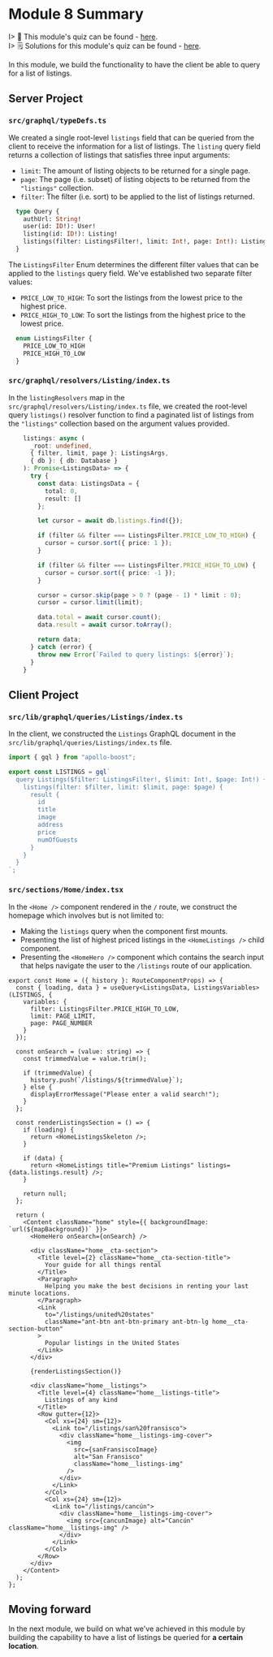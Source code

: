 # Module 8 Summary

I> 📝 This module's quiz can be found - [here](./protected/multiple-choice-questions.pdf).<br/>
I> 🗒️ Solutions for this module's quiz can be found - [here](./protected/multiple-choice-answers.pdf).

In this module, we build the functionality to have the client be able to query for a list of listings.

## Server Project

### `src/graphql/typeDefs.ts`

We created a single root-level `listings` field that can be queried from the client to receive the information for a list of listings. The `listing` query field returns a collection of listings that satisfies three input arguments:

-   `limit`: The amount of listing objects to be returned for a single page.
-   `page`: The page (i.e. subset) of listing objects to be returned from the `"listings"` collection.
-   `filter`: The filter (i.e. sort) to be applied to the list of listings returned.

```graphql
  type Query {
    authUrl: String!
    user(id: ID!): User!
    listing(id: ID!): Listing!
    listings(filter: ListingsFilter!, limit: Int!, page: Int!): Listings!
  }
```

The `ListingsFilter` Enum determines the different filter values that can be applied to the `listings` query field. We've established two separate filter values:

-   `PRICE_LOW_TO_HIGH`: To sort the listings from the lowest price to the highest price.
-   `PRICE_HIGH_TO_LOW`: To sort the listings from the highest price to the lowest price.

```ts
  enum ListingsFilter {
    PRICE_LOW_TO_HIGH
    PRICE_HIGH_TO_LOW
  }
```

### `src/graphql/resolvers/Listing/index.ts`

In the `listingResolvers` map in the `src/graphql/resolvers/Listing/index.ts` file, we created the root-level query `listings()` resolver function to find a paginated list of listings from the `"listings"` collection based on the argument values provided.

```ts
    listings: async (
      _root: undefined,
      { filter, limit, page }: ListingsArgs,
      { db }: { db: Database }
    ): Promise<ListingsData> => {
      try {
        const data: ListingsData = {
          total: 0,
          result: []
        };

        let cursor = await db.listings.find({});

        if (filter && filter === ListingsFilter.PRICE_LOW_TO_HIGH) {
          cursor = cursor.sort({ price: 1 });
        }

        if (filter && filter === ListingsFilter.PRICE_HIGH_TO_LOW) {
          cursor = cursor.sort({ price: -1 });
        }

        cursor = cursor.skip(page > 0 ? (page - 1) * limit : 0);
        cursor = cursor.limit(limit);

        data.total = await cursor.count();
        data.result = await cursor.toArray();

        return data;
      } catch (error) {
        throw new Error(`Failed to query listings: ${error}`);
      }
    }
```

## Client Project

### `src/lib/graphql/queries/Listings/index.ts`

In the client, we constructed the `Listings` GraphQL document in the `src/lib/graphql/queries/Listings/index.ts` file.

```ts
import { gql } from "apollo-boost";

export const LISTINGS = gql`
  query Listings($filter: ListingsFilter!, $limit: Int!, $page: Int!) {
    listings(filter: $filter, limit: $limit, page: $page) {
      result {
        id
        title
        image
        address
        price
        numOfGuests
      }
    }
  }
`;
```

### `src/sections/Home/index.tsx`

In the `<Home />` component rendered in the `/` route, we construct the homepage which involves but is not limited to:

-   Making the `listings` query when the component first mounts.
-   Presenting the list of highest priced listings in the `<HomeListings />` child component.
-   Presenting the `<HomeHero />` component which contains the search input that helps navigate the user to the `/listings` route of our application.

```tsx
export const Home = ({ history }: RouteComponentProps) => {
  const { loading, data } = useQuery<ListingsData, ListingsVariables>(LISTINGS, {
    variables: {
      filter: ListingsFilter.PRICE_HIGH_TO_LOW,
      limit: PAGE_LIMIT,
      page: PAGE_NUMBER
    }
  });

  const onSearch = (value: string) => {
    const trimmedValue = value.trim();

    if (trimmedValue) {
      history.push(`/listings/${trimmedValue}`);
    } else {
      displayErrorMessage("Please enter a valid search!");
    }
  };

  const renderListingsSection = () => {
    if (loading) {
      return <HomeListingsSkeleton />;
    }

    if (data) {
      return <HomeListings title="Premium Listings" listings={data.listings.result} />;
    }

    return null;
  };

  return (
    <Content className="home" style={{ backgroundImage: `url(${mapBackground})` }}>
      <HomeHero onSearch={onSearch} />

      <div className="home__cta-section">
        <Title level={2} className="home__cta-section-title">
          Your guide for all things rental
        </Title>
        <Paragraph>
          Helping you make the best decisions in renting your last minute locations.
        </Paragraph>
        <Link
          to="/listings/united%20states"
          className="ant-btn ant-btn-primary ant-btn-lg home__cta-section-button"
        >
          Popular listings in the United States
        </Link>
      </div>

      {renderListingsSection()}

      <div className="home__listings">
        <Title level={4} className="home__listings-title">
          Listings of any kind
        </Title>
        <Row gutter={12}>
          <Col xs={24} sm={12}>
            <Link to="/listings/san%20fransisco">
              <div className="home__listings-img-cover">
                <img
                  src={sanFransiscoImage}
                  alt="San Fransisco"
                  className="home__listings-img"
                />
              </div>
            </Link>
          </Col>
          <Col xs={24} sm={12}>
            <Link to="/listings/cancún">
              <div className="home__listings-img-cover">
                <img src={cancunImage} alt="Cancún" className="home__listings-img" />
              </div>
            </Link>
          </Col>
        </Row>
      </div>
    </Content>
  );
};
```

## Moving forward

In the next module, we build on what we've achieved in this module by building the capability to have a list of listings be queried for **a certain location**.
